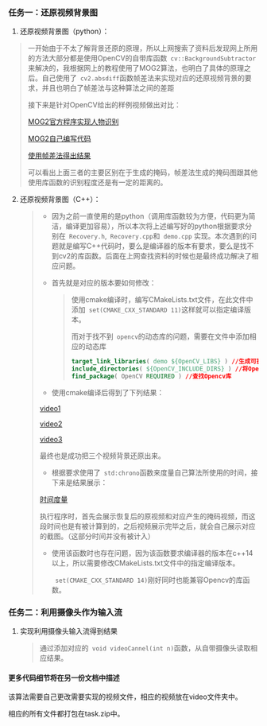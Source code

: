 ### 任务一：还原视频背景图 ###

1. 还原视频背景图（python）：

> 一开始由于不太了解背景还原的原理，所以上网搜索了资料后发现网上所用的方法大部分都是使用OpenCV的自带库函数``` cv::BackgroundSubtractor```来解决的，我根据网上的教程使用了MOG2算法，也明白了具体的原理之后。自己使用了``` cv2.absdiff```函数帧差法来实现对应的还原视频背景的要求，并且也明白了帧差法与这种算法之间的差距
>
> 接下来是针对OpenCV给出的样例视频做出对比：
>
> [MOG2官方程序实现人物识别](./image/MOG2.png)
>
> [MOG2自己编写代码](./image/MOG2(simple).jpg)
>
> [使用帧差法得出结果](./image/absdiff.png)
>
> 可以看出上面三者的主要区别在于生成的掩码，帧差法生成的掩码图跟其他使用库函数的识别程度还是有一定的距离的。

2. 还原视频背景图（C++）：

   >* 因为之前一直使用的是python（调用库函数较为方便，代码更为简洁，编译更加容易），所以本次将上述编写好的python根据要求分别在``` Recovery.h```,``` Recovery.cpp```和``` demo.cpp``` 实现。本次遇到的问题就是编写C++代码时，要么是编译器的版本有要求，要么是找不到cv2的库函数。后面在上网查找资料的时候也是最终成功解决了相应问题。
   >
   >  * 首先就是对应的版本要如何修改：
   >
   >    >使用cmake编译时，编写CMakeLists.txt文件，在此文件中添加``` set(CMAKE_CXX_STANDARD 11)```这样就可以指定编译版本。
   >    >
   >    >而对于找不到``` opencv```的动态库的问题，需要在文件中添加相应的动态库
   >    >
   >    >```cmake
   >    >target_link_libraries( demo ${OpenCV_LIBS} ) //生成可执行文件demo与Opencv库链接起来
   >    >include_directories( ${OpenCV_INCLUDE_DIRS} ) //将Opencv库的头文件包含进来
   >    >find_package( OpenCV REQUIRED ) //查找Opencv库
   >    >```
   >
   >* 使用cmake编译后得到了下列结果：
   >
   >  [video1](./image/video1.jpg)
   >
   >  [video2](./image/video2.jpg)
   >
   >  [video3](./image/video3.jpg)
   >
   >  最终也是成功把三个视频背景还原出来。
   >
   >* 根据要求使用了``` std:chrono```函数来度量自己算法所使用的时间，接下来是结果展示：
   >
   >  [时间度量](./image/result.png)
   >
   >  执行程序时，首先会展示恢复后的原视频和对应产生的掩码视频，而这段时间也是有被计算到的，之后视频展示完毕之后，就会自己展示对应的截图。（这部分时间并没有被计入）
   >
   >  * 使用该函数时也存在问题，因为该函数要求编译器的版本在c++14以上，所以需要修改CMakeLists.txt文件中的指定编译版本。
   >
   >    ``` set(CMAKE_CXX_STANDARD 14)```刚好同时也能兼容Opencv的库函数。



### 任务二：利用摄像头作为输入流 ###

1. 实现利用摄像头输入流得到结果

   >通过添加对应的``` void videoCannel(int n)```函数，从自带摄像头读取相应结果。



#### 更多代码细节将在另一份文档中描述 ####

该算法需要自己更改需要实现的视频文件，相应的视频放在video文件夹中。

相应的所有文件都打包在task.zip中。





​	





 

 





















 

  

